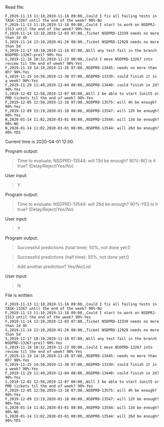 Read file:
```
F,2019-11-13 11:10,2019-11-18 09:00,,Could I fix all failing tests in TASK-13267 until the end of the week? 90%-No
F,2019-11-13 11:10,2019-11-18 09:00,,Could I start to work on NSDPRJ-2313 until the end of the week? 90%-Yes
F,2019-11-14 13:10,2019-12-03 07:00,,Ticket NSDPRD-13339 needs no more than 1d 4h
S,2019-11-14 13:10,2020-01-20 08:00,,Ticket NSDPRD-12928 needs no more than 5d
S,2019-11-17 18:10,2019-11-18 07:00,,Will any test fail in the branch NSDPRD-13267-pre1? 90%-Yes
S,2019-11-18 10:32,2019-11-23 00:00,,Could I move NSDPRD-13267 into review til the end of week? 90%-Yes
F,2019-11-19 14:10,2019-11-26 07:00,,NSDPRD-13445: needs no more than 8h? 90%-Yes
S,2019-11-25 14:50,2019-11-30 07:00,,NSDPRD-13339: could finish it in a week? 90%-Yes
F,2019-11-29 11:49,2019-12-04 08:00,,NSDPRD-13440: could finish in 2d? 90%-Yes
S,2019-12-02 12:58,2019-12-07 08:00,,Will I be able to start Junit5 or PMD tickets til the end of week? 90%-Yes
F,2019-12-05 12:58,2019-12-10 07:00,,NSDPRD-13575: will 4h be enough? 90%-Yes
F,2019-12-09 13:19,2020-01-10 08:00,,NSDPRD-13547: will 12h be enough? 90%-Yes
N,2020-01-14 11:02,2020-03-01 08:00,,NSDPRD-13544: will 13d be enough? 90%-NO
N,2020-01-14 11:02,2020-03-01 08:00,,NSDPRD-13544: will 26d be enough? 90%-YES
```

Current time is 2020-04-01 12:00.

Program output:
> Time to evaluate: NSDPRD-13544: will 13d be enough? 90%-NO
 Is it true? (Delay/Reject/Yes/*No*)

User input:
> Y

Program output:
> Time to evaluate: NSDPRD-13544: will 26d be enough? 90%-YES
 Is it true? (Delay/Reject/Yes/*No*)

User input:
> Y

Program output:
> Successful predictions (total time): 50%, not done yet:0

> Successful predictions (half time): 55%, not done yet:0

> Add another prediction? Yes/*No*/List

User input:
> N

File is written:
```
F,2019-11-13 11:10,2019-11-18 09:00,,Could I fix all failing tests in TASK-13267 until the end of the week? 90%-No
F,2019-11-13 11:10,2019-11-18 09:00,,Could I start to work on NSDPRJ-2313 until the end of the week? 90%-Yes
F,2019-11-14 13:10,2019-12-03 07:00,,Ticket NSDPRD-13339 needs no more than 1d 4h
S,2019-11-14 13:10,2020-01-20 08:00,,Ticket NSDPRD-12928 needs no more than 5d
S,2019-11-17 18:10,2019-11-18 07:00,,Will any test fail in the branch NSDPRD-13267-pre1? 90%-Yes
S,2019-11-18 10:32,2019-11-23 00:00,,Could I move NSDPRD-13267 into review til the end of week? 90%-Yes
F,2019-11-19 14:10,2019-11-26 07:00,,NSDPRD-13445: needs no more than 8h? 90%-Yes
S,2019-11-25 14:50,2019-11-30 07:00,,NSDPRD-13339: could finish it in a week? 90%-Yes
F,2019-11-29 11:49,2019-12-04 08:00,,NSDPRD-13440: could finish in 2d? 90%-Yes
S,2019-12-02 12:58,2019-12-07 08:00,,Will I be able to start Junit5 or PMD tickets til the end of week? 90%-Yes
F,2019-12-05 12:58,2019-12-10 07:00,,NSDPRD-13575: will 4h be enough? 90%-Yes
F,2019-12-09 13:19,2020-01-10 08:00,,NSDPRD-13547: will 12h be enough? 90%-Yes
S,2020-01-14 11:02,2020-03-01 08:00,,NSDPRD-13544: will 13d be enough? 90%-NO
S,2020-01-14 11:02,2020-03-01 08:00,,NSDPRD-13544: will 26d be enough? 90%-YES
```
